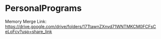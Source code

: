 # PersonalPrograms

Memory Merge Link: https://drive.google.com/drive/folders/17TtawnZXnvd71WNTMKCM0FCFsCeLoFcv?usp=share_link
